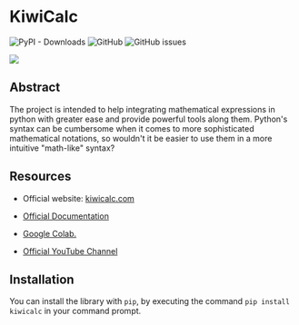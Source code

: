 <h1>KiwiCalc</h1>

![PyPI - Downloads](https://img.shields.io/pypi/dm/kiwicalc)
![GitHub](https://img.shields.io/github/license/jonaprojects/kiwicalc)
![GitHub issues](https://img.shields.io/github/issues/jonaprojects/kiwicalc)

<img src="kiwicalc_functions16x9.gif"/>


<h2>Abstract</h2>
The project is intended to help integrating mathematical
expressions in python with greater ease and provide powerful
tools along them.
Python's syntax can be cumbersome when it comes to 
more sophisticated mathematical notations, so wouldn't it be easier to
use them in a more intuitive "math-like" syntax?

<h2>Resources</h2>

* Official website: <a href="https://www.kiwicalc.com">kiwicalc.com</a>
  
* <a href="https://www.kiwicalc.com/documentation">Official Documentation </a>

* <a href="https://colab.research.google.com/drive/1x411iW1nczAp67YBfp55Erd-72Nd7k7Z?usp=sharing">Google Colab.</a>

* <a href="https://www.youtube.com/channel/UCLjhA3oBWFVVUyC5c30hsag"> Official YouTube Channel </a>
<h2>Installation</h2>
You can install the library with <code>pip</code>, by executing the command <code>pip install kiwicalc</code> in your command prompt.
  
